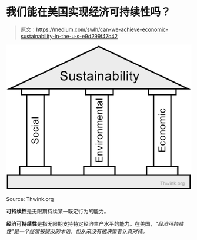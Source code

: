 # 我们能在美国实现经济可持续性吗？

> 原文：<https://medium.com/swlh/can-we-achieve-economic-sustainability-in-the-u-s-e9d299f47c42>

![](img/bb86463c19ba8c74cde50079d523d6ae.png)

Source: Thwink.org

**可持续性**是无限期持续某一既定行为的能力。

**经济可持续性**是指无限期支持特定经济生产水平的能力。在美国，*“经济可持续性”是一个经常被提及的术语，但从来没有被决策者认真对待。*